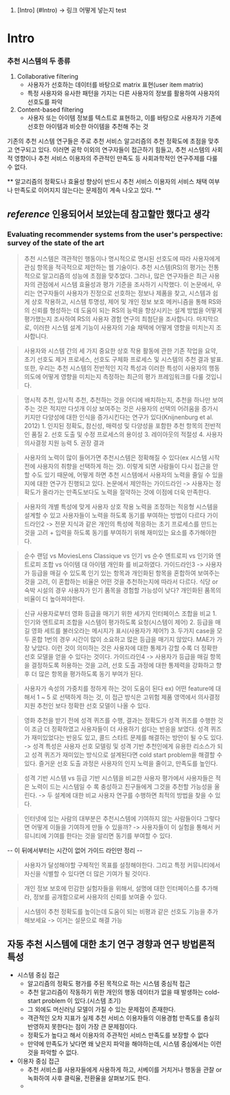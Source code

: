 
1. [Intro] (#Intro) -> 링크 어떻게 넣는지 test

# Intro

### 추천 시스템의 두 종류
1. Collaborative filtering
	 - 사용자가 선호하는 데이터를 바탕으로 matrix 표현(user item matrix)
	 - 특정 사용자와 유사한 패턴을 가지는 다른 사용자의 정보를 활용하여 사용자의 선호도를 파악
2. Content-based filtering
	- 사용자 또는 아이템 정보를 텍스트로 표현하고, 이를 바탕으로 사용자가 기존에 선호한 아이템과 비슷한 아이템을 추천해 주는 것 

기존의 추천 시스템 연구들은 주로 추천 서비스 알고리즘의 추천 정확도에 초점을 맞추고 연구되고 있다.
이러면 공학 이외의 연구자들이 접근하기 힘들고, 추천 시스템의 사회적 영향이나 추천 서비스 이용자의 주관적인 만족도 등 사회과학적인 연구주제를 다룰 수 없다.

** 알고리즘의 정확도나 효율성 향상이 반드시 추천 서비스 이용자의 서비스 채택 여부나 만족도로 이어지지 않는다는 문제점이 계속 나오고 있다. **

## *reference* 인용되어서 보았는데 참고할만 했다고 생각
### Evaluating recommender systems from the user's perspective: survey of the state of the art

> 추천 시스템은 객관적인 행동이나 명시적으로 명시된 선호도에 따라 사용자에게 관심 항목을 적극적으로 제안하는 웹 기술이다. 추천 시스템(RS)의 평가는 전통적으로 알고리즘의 성능에 초점을 맞추었다. 그러나, 많은 연구자들은 최근 사용자의 관점에서 시스템 효율성과 평가 기준을 조사하기 시작했다. 이 논문에서, 우리는 연구자들이 사용자가 진정으로 선호하는 정보나 제품을 찾고, 시스템과 쉽게 상호 작용하고, 시스템 투명성, 제어 및 개인 정보 보호 메커니즘을 통해 RS와의 신뢰를 형성하는 데 도움이 되는 RS의 능력을 향상시키는 설계 방법을 어떻게 평가했는지 조사하여 RS의 사용자 경험 연구의 최첨단을 조사합니다. 마지막으로, 이러한 시스템 설계 기능이 사용자의 기술 채택에 어떻게 영향을 미치는지 조사합니다.

> 사용자와 시스템 간의 세 가지 중요한 상호 작용 활동에 관한 기존 작업을 요약, 초기 선호도 제거 프로세스, 선호도 구체화 프로세스 및 시스템의 추천 결과 발표. 또한, 우리는 추천 시스템의 전반적인 지각 특성과 이러한 특성이 사용자의 행동 의도에 어떻게 영향을 미치는지 측정하는 최근의 평가 프레임워크를 다룰 것입니다. 	

> 명시적 추천, 암시적 추천, 추천하는 것을 어디에 배치하는지, 추천을 하나만 보여주는 것은 적지만 다섯개 이상 보여주는 것은 사용자의 선택의 어려움을 증가시키지만 다양성에 대한 인식을 증가시킨다는 연구가 있다(Knijnenburg et al. 2012) 1. 인지된 정확도, 참신성, 매력성 및 다양성을 포함한 추천 항목의 전반적인 품질 2. 선호 도출 및 수정 프로세스의 용이성 3. 레이아웃의 적절성 4. 사용자 의사결정 지원 능력 5. 권장 결과 

> 사용자의 노력이 많이 들어가면 추천시스템은 정확해질 수 있다(ex 시스템 시작 전에 사용자의 취향을 선택하게 하는 것). 이렇게 되면 사람들이 다시 접근을 안할 수도 있기 때문에, 어떻게 하면 추천 시스템에서 사용자의 노력을 줄일 수 있을 지에 대한 연구가 진행되고 있다. 논문에서 제안하는 가이드라인 -> 사용자는 정확도가 올라가는 만족도보다도 노력을 절약하는 것에 이점에 더욱 만족한다.

> 사용자의 개별 특성에 맞게 사용자 상호 작용 노력을 조정하는 적응형 시스템을 설계할 수 있고 사용자들이 노력을 하도록 동기를 부여하는 방법이 다르다 가이드라인2 -> 전문 지식과 같은 개인의 특성에 적응하는 초기 프로세스를 만드는 것을 고려 + 입력을 하도록 동기를 부여하기 위해 재미있는 요소를 추가해야한다.

> 순수 랜덤 vs MoviesLens Classique vs 인기 vs 순수 엔트로피 vs 인기와 엔트로피 조합 vs 아이템 대 아이템 개인화 를 비교하였다. 가이드라인3 -> 사용자가 등급을 매길 수 있도록 인기 있는 항목과 개인화된 항목을 혼합하여 보여주는 것을 고려, 이 혼합하는 비율은 어떤 것을 추천하는지에 따라서 다르다. 식당 or 숙박 시설의 경우 사용자가 인기 품목을 경험할 가능성이 낮다? 개인화된 품목의 비율이 더 높아져야한다.

> 신규 사용자로부터 영화 등급을 매기기 위한 세가지 인터페이스 조합을 비교 1. 인기와 엔트로피 조합을 시스템이 평가하도록 요청(시스템이 제어) 2. 등급을 매길 영화 세트를 불러오라는 메시지가 표시(사용자가 제어?) 3. 두가지 case을 모두 혼합 1번의 경우 시간이 많이 소요하고 많은 등급을 매기지 않았다. MAE가 가장 낮았다. 이런 것이 의미하는 것은 사용자에 대한 통제가 강할 수록 더 정확한 선호 모델을 얻을 수 있다는 것이다. 가이드라인4 -> 사용자가 등급을 매길 항목을 결정하도록 허용하는 것을 고려, 선호 도출 과정에 대한 통제력을 강화하고 향후 더 많은 항목을 평가하도록 동기 부여가 된다.

> 사용자가 속성의 가중치를 정하게 하는 것이 도움이 된다 ex) 어떤 feature에 대해서 1 ~ 5 로 선택하게 하는 것, 이 접근 방식은 고위험 제품 영역에서 의사결정 지원 추천인 보다 정확한 선호 모델이 나올 수 있다.

> 영화 추천을 받기 전에 성격 퀴즈를 수행, 결과는 정확도가 성격 퀴즈를 수행한 것이 조금 더 정확하였고 사용자들이 더 사용하기 쉽다는 반응을 보였다. 성격 퀴즈가 재미있었다는 반응도 있고, 콜드 스타트 문제를 해결하는 방안이 될 수도 있다. -> 성격 특성은 사용자 선호 모델링 및 성격 기반 추천인에게 유용한 리소스가 되고 성격 퀴즈가 재미있는 방식으로 설계된다면 cold start problem을 해결할 수 있다. 즐거운 선호 도출 과정은 사용자의 인지 노력을 줄이고, 만족도를 높인다. 

> 성격 기반 시스템 vs 등급 기반 시스템을 비교한 사용자 평가에서 사용자들은 적은 노력이 드는 시스템일 수 록 충성하고 친구들에게 그것을 추천할 가능성을 올린다. -> 두 설계에 대한 비교 사용자 연구를 수행하면 최적의 방법을 찾을 수 있다.

> 인터넷에 있는 사람의 대부분은 추천시스템에 기여하지 않는 사람들이다 그렇다면 어떻게 이들을 기여하게 만들 수 있을까?  -> 사용자들이 이 실험을 통해서 커뮤니티에 기여를 한다는 것을 알리면 동기를 부여할 수 있다.

-- 이 뒤에서부터는 시간이 없어 가이드 라인만 정리 -- 

> 사용자가 달성해야할 구체적인 목표를 설정해야한다. 그리고 특정 커뮤니티에서 자신을 식별할 수 있다면 더 많은 기여가 될 것이다.

> 개인 정보 보호에 민감한 실험자들을 위해서, 설명에 대한 인터페이스를 추가해라, 정보를 공개함으로써 사용자의 신뢰를 보여줄 수 있다.

> 시스템이 추천 정확도를 높이는데 도움이 되는 비평과 같은 선호도 기능을 추가해보세요 -> 이거는 설문으로 해결 가능

> 



## 자동 추천 시스템에 대한 초기 연구 경향과 연구 방법론적 특성

+ 시스템 중심 접근
	+ 알고리즘의 정확도 평가를 주된 목적으로 하는 시스템 중심적 접근
	+ 추천 알고리즘이 작동하기 위한 개인의 행동 데이터가 없을 때 발생하는 cold-start problem 이 있다.(시스템 초기)
	+ 그 외에도 머신러닝 모델이 가질 수 있는 문제점이 존재한다. 
	+ 객관적인 오차 지표가 실제 추천 서비스 이용자들의 이용경험 만족도를 충실히 반영하지 못한다는 점이 가장 큰 문제점이다.
	+ 정확도가 높다고 해서 이용자의 주관적인 서비스 만족도를 보장할 수 없다
	+ 만약에 만족도가 낮다면 왜 낮은지 파악을 해야하는데, 시스템 중심에서는 이런 것을 파악할 수 없다.
+ 이용자 중심 접근
	+ 추천 서비스를 사용자들에게 사용하게 하고, 서베이를 거치거나 행동을 관찰 or 녹화하여 사후 클릭율, 전환율을 살펴보기도 한다.
	+ 